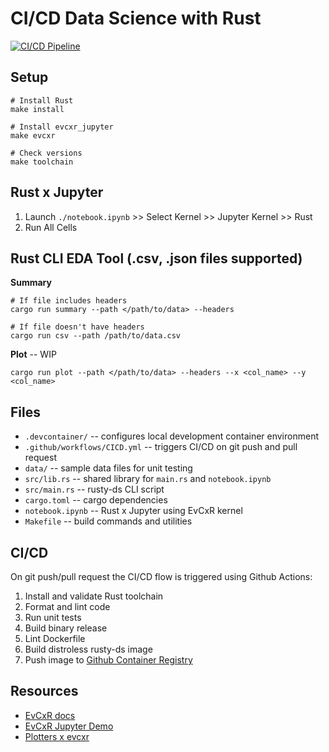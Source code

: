# CI/CD Data Science with Rust

[![CI/CD Pipeline](https://github.com/athletedecoded/rusty-ds/actions/workflows/CICD.yml/badge.svg)](https://github.com/athletedecoded/rusty-ds/actions/workflows/CICD.yml)

## Setup

```
# Install Rust
make install

# Install evcxr_jupyter
make evcxr

# Check versions
make toolchain
```

## Rust x Jupyter

1. Launch `./notebook.ipynb` >> Select Kernel >> Jupyter Kernel >> Rust
2. Run All Cells


## Rust CLI EDA Tool (.csv, .json files supported)

**Summary**
```
# If file includes headers
cargo run summary --path </path/to/data> --headers

# If file doesn't have headers
cargo run csv --path /path/to/data.csv
```

**Plot** -- WIP
```
cargo run plot --path </path/to/data> --headers --x <col_name> --y <col_name>
```

## Files

* `.devcontainer/` -- configures local development container environment
* `.github/workflows/CICD.yml` -- triggers CI/CD on git push and pull request
* `data/` -- sample data files for unit testing
* `src/lib.rs` -- shared library for `main.rs` and `notebook.ipynb`
* `src/main.rs` -- rusty-ds CLI script
* `cargo.toml` -- cargo dependencies
* `notebook.ipynb` -- Rust x Jupyter using EvCxR kernel
* `Makefile` -- build commands and utilities

## CI/CD

On git push/pull request the CI/CD flow is triggered using Github Actions:

1. Install and validate Rust toolchain
2. Format and lint code
3. Run unit tests
4. Build binary release
5. Lint Dockerfile
6. Build distroless rusty-ds image
7. Push image to [Github Container Registry](https://github.com/athletedecoded?tab=packages)

## Resources
* [EvCxR docs](https://github.com/evcxr/evcxr/tree/main/evcxr_jupyter)
* [EvCxR Jupyter Demo](https://github.com/evcxr/evcxr/blob/main/evcxr_jupyter/samples/evcxr_jupyter_tour.ipynb) 
* [Plotters x evcxr](https://github.com/plotters-rs/plotters#trying-with-jupyter-evcxr-kernel-interactively)
